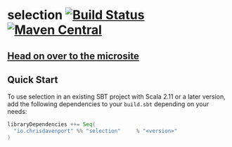 # selection [![Build Status](https://travis-ci.com/ChristopherDavenport/selection.svg?branch=master)](https://travis-ci.com/ChristopherDavenport/selection) [![Maven Central](https://maven-badges.herokuapp.com/maven-central/io.chrisdavenport/selection_2.12/badge.svg)](https://maven-badges.herokuapp.com/maven-central/io.chrisdavenport/selection_2.12)

## [Head on over to the microsite](https://christopherdavenport.github.io/selection)

## Quick Start

To use selection in an existing SBT project with Scala 2.11 or a later version, add the following dependencies to your
`build.sbt` depending on your needs:

```scala
libraryDependencies ++= Seq(
  "io.chrisdavenport" %% "selection"     % "<version>"
)
```
